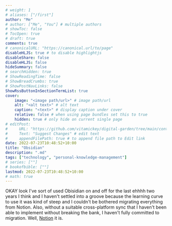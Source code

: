 ```yaml
---
# weight: 1
# aliases: ["/first"]
author: "Me"
# author: ["Me", "You"] # multiple authors
# showToc: false
# TocOpen: true
# draft: true
comments: true
# canonicalURL: "https://canonical.url/to/page"
disableHLJS: true # to disable highlightjs
disableShare: false
disableHLJS: false
hideSummary: false
# searchHidden: true
# ShowReadingTime: false
# ShowBreadCrumbs: true
# ShowPostNavLinks: false
ShowRssButtonInSectionTermList: true
cover:
    image: "<image path/url>" # image path/url
    alt: "<alt text>" # alt text
    caption: "<text>" # display caption under cover
    relative: false # when using page bundles set this to true
    hidden: true # only hide on current single page
# editPost:
#     URL: "https://github.com/vitamickey/digital-garden/tree/main/content"
#     Text: "Suggest Changes" # edit text
#     appendFilePath: true # to append file path to Edit link
date: 2022-07-23T10:48:52+10:00
title: "Obsidian"
description: ".md"
tags: ["technology", "personal-knowledge-management"]
# series: [""]
# bookofbible: [""]
lastmod: 2022-07-23T10:48:52+10:00
# math: true
---
```


OKAY look I've sort of used Obisidian on and off for the last ehhhh two years I think and I haven't settled into a groove because the learning curve to use it was kind of steep and I couldn't be bothered migrating everything from Notion. Also, without a suitable cross-platform sync that I haven't been able to implement without breaking the bank, I haven't fully committed to migration. Well, [Notion](/notion/) it is. 